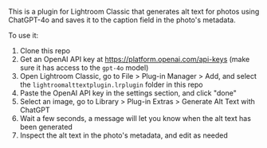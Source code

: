 This is a plugin for Lightroom Classic that generates alt text for photos using ChatGPT-4o and saves it to the caption field in the photo's metadata.

To use it:

1. Clone this repo
2. Get an OpenAI API key at https://platform.openai.com/api-keys (make sure it has access to the `gpt-4o` model)
3. Open Lightroom Classic, go to File > Plug-in Manager > Add, and select the `lightroomalttextplugin.lrplugin` folder in this repo
4. Paste the OpenAI API key in the settings section, and click "done"
5. Select an image, go to Library > Plug-in Extras > Generate Alt Text with ChatGPT
6. Wait a few seconds, a message will let you know when the alt text has been generated
7. Inspect the alt text in the photo's metadata, and edit as needed
